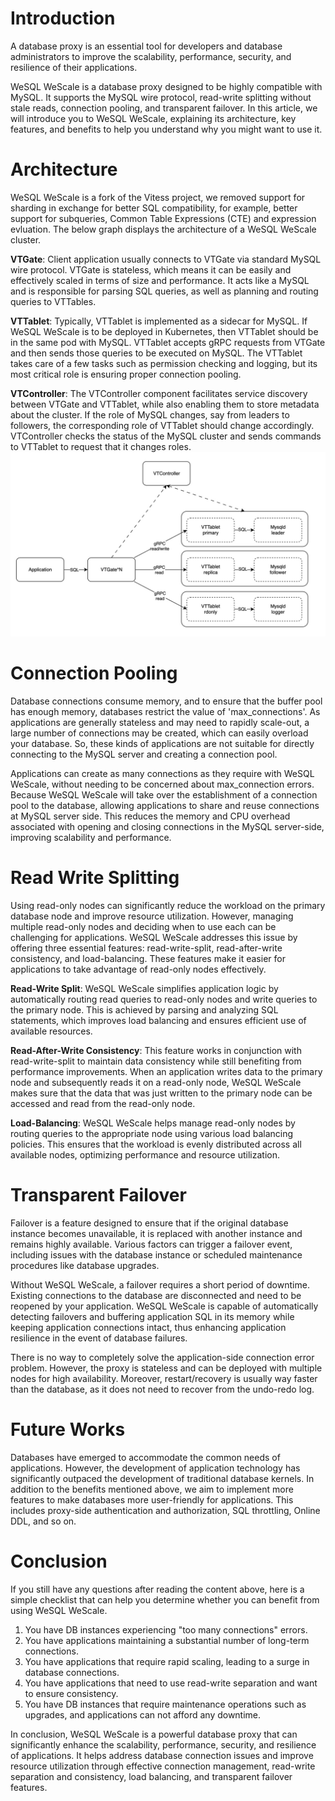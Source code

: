# Introduction
A database proxy is an essential tool for developers and database administrators to improve the scalability, performance, security, and resilience of their applications. 

WeSQL WeScale is a database proxy designed to be highly compatible with MySQL. It supports the MySQL wire protocol, read-write splitting without stale reads, connection pooling, and transparent failover. In this article, we will introduce you to WeSQL WeScale, explaining its architecture, key features, and benefits to help you understand why you might want to use it.

# Architecture
WeSQL WeScale is a fork of the Vitess project, we removed support for sharding in exchange for better SQL compatibility, for example, better support for subqueries, Common Table Expressions (CTE) and expression evluation. The below graph displays the architecture of a WeSQL WeScale cluster.

**VTGate**: Client application usually connects to VTGate via standard MySQL wire protocol. VTGate is stateless, which means it can be easily and effectively scaled in terms of size and performance. It acts like a MySQL and is responsible for parsing SQL queries, as well as planning and routing queries to VTTables. 

**VTTablet**: Typically, VTTablet is implemented as a sidecar for MySQL. If WeSQL WeScale is to be deployed in Kubernetes, then VTTablet should be in the same pod with MySQL. VTTablet accepts gRPC requests from VTGate and then sends those queries to be executed on MySQL. The VTTablet takes care of a few tasks such as permission checking and logging, but its most critical role is ensuring proper connection pooling.

**VTController**: The VTController component facilitates service discovery between VTGate and VTTablet, while also enabling them to store metadata about the cluster. If the role of MySQL changes, say from leaders to followers, the corresponding role of VTTablet should change accordingly. VTController checks the status of the MySQL cluster and sends commands to VTTablet to request that it changes roles. 
![](images/16922377805654.jpg)
# Connection Pooling
Database connections consume memory, and to ensure that the buffer pool has enough memory, databases restrict the value of 'max_connections'. As applications are generally stateless and may need to rapidly scale-out, a large number of connections may be created, which can easily overload your database. So, these kinds of applications are not suitable for directly connecting to the MySQL server and creating a connection pool. 

Applications can create as many connections as they require with WeSQL WeScale, without needing to be concerned about max_connection errors. Because WeSQL WeScale will take over the establishment of a connection pool to the database, allowing applications to share and reuse connections at MySQL server side.  This reduces the memory and CPU overhead associated with opening and closing connections in the MySQL server-side, improving scalability and performance.
# Read Write Splitting
Using read-only nodes can significantly reduce the workload on the primary database node and improve resource utilization. However, managing multiple read-only nodes and deciding when to use each can be challenging for applications. WeSQL WeScale addresses this issue by offering three essential features: read-write-split, read-after-write consistency, and load-balancing. These features make it easier for applications to take advantage of read-only nodes effectively.

**Read-Write Split**: WeSQL WeScale simplifies application logic by automatically routing read queries to read-only nodes and write queries to the primary node. This is achieved by parsing and analyzing SQL statements, which improves load balancing and ensures efficient use of available resources.

**Read-After-Write Consistency**: This feature works in conjunction with read-write-split to maintain data consistency while still benefiting from performance improvements. When an application writes data to the primary node and subsequently reads it on a read-only node, WeSQL WeScale makes sure that the data that was just written to the primary node can be accessed and read from the read-only node.

**Load-Balancing**: WeSQL WeScale helps manage read-only nodes by routing queries to the appropriate node using various load balancing policies. This ensures that the workload is evenly distributed across all available nodes, optimizing performance and resource utilization.
# Transparent Failover
Failover is a feature designed to ensure that if the original database instance becomes unavailable, it is replaced with another instance and remains highly available. Various factors can trigger a failover event, including issues with the database instance or scheduled maintenance procedures like database upgrades.

Without WeSQL WeScale, a failover requires a short period of downtime. Existing connections to the database are disconnected and need to be reopened by your application. WeSQL WeScale is capable of automatically detecting failovers and buffering application SQL in its memory while keeping application connections intact, thus enhancing application resilience in the event of database failures. 

There is no way to completely solve the application-side connection error problem. However, the proxy is stateless and can be deployed with multiple nodes for high availability. Moreover, restart/recovery is usually way faster than the database, as it does not need to recover from the undo-redo log.
# Future Works
Databases have emerged to accommodate the common needs of applications. However, the development of application technology has significantly outpaced the development of traditional database kernels. In addition to the benefits mentioned above, we aim to implement more features to make databases more user-friendly for applications. This includes proxy-side authentication and authorization, SQL throttling, Online DDL, and so on.
# Conclusion
If you still have any questions after reading the content above, here is a simple checklist that can help you determine whether you can benefit from using WeSQL WeScale.
1. You have DB instances experiencing "too many connections" errors.
2. You have applications maintaining a substantial number of long-term connections.
3. You have applications that require rapid scaling, leading to a surge in database connections.
4. You have applications that need to use read-write separation and want to ensure consistency.
5. You have DB instances that require maintenance operations such as upgrades, and applications can not afford any downtime.

In conclusion, WeSQL WeScale is a powerful database proxy that can significantly enhance the scalability, performance, security, and resilience of applications. It helps address database connection issues and improve resource utilization through effective connection management, read-write separation and consistency, load balancing, and transparent failover features.